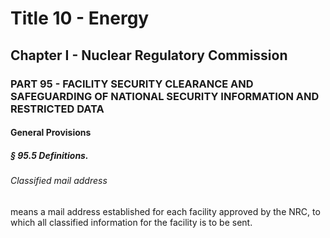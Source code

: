 
# Title 10 - Energy
## Chapter I - Nuclear Regulatory Commission
### PART 95 - FACILITY SECURITY CLEARANCE AND SAFEGUARDING OF NATIONAL SECURITY INFORMATION AND RESTRICTED DATA
#### General Provisions
##### § 95.5 Definitions.
###### Classified mail address

means a mail address established for each facility approved by the NRC, to which all classified information for the facility is to be sent.
